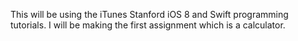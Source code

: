 This will be using the iTunes Stanford iOS 8 and Swift programming tutorials.
I will be making the first assignment which is a calculator.
